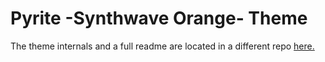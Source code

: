 # Pyrite -Synthwave Orange- Theme
The theme internals and a full readme are located in a different repo [here.](<https://github.com/LeafyLuigi/discord-themes/tree/master/pyrite>)